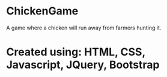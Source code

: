 # ChickenGame
A game where a chicken will run away from farmers hunting it.

# Created using: HTML, CSS, Javascript, JQuery, Bootstrap
